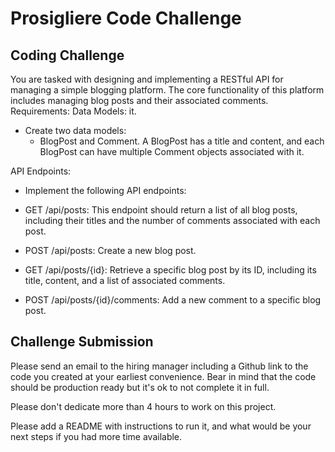 # Prosigliere Code Challenge

## Coding Challenge

You are tasked with designing and implementing a RESTful API for managing a simple blogging
platform. The core functionality of this platform includes managing blog posts and their
associated comments.
Requirements:
Data Models:
it.

- Create two data models:
  - BlogPost and Comment. A BlogPost has a title and content, and each BlogPost can have multiple Comment objects associated with it.

API Endpoints:

- Implement the following API endpoints:
- GET /api/posts: This endpoint should return a list of all blog posts,
  including their titles and the number of comments associated with each
  post.

- POST /api/posts: Create a new blog post.
- GET /api/posts/{id}: Retrieve a specific blog post by its ID, including its
  title, content, and a list of associated comments.

- POST /api/posts/{id}/comments: Add a new comment to a specific blog
  post.

## Challenge Submission

Please send an email to the hiring manager including a Github link to the code you created at your earliest convenience. Bear in mind that the code should be production ready but it's ok to not complete it in full.

Please don't dedicate more than 4 hours to work on this project.

Please add a README with instructions to run it, and what would be your next steps if you had more
time available.
